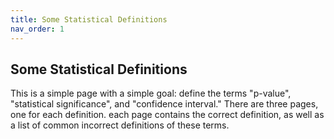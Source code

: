 ```yaml
---
title: Some Statistical Definitions
nav_order: 1
---
```


## Some Statistical Definitions

This is a simple page with a simple goal: define the terms "p-value", "statistical significance", and "confidence interval." There are three pages, one for each definition. each page contains the correct definition, as well as a list of common incorrect definitions of these terms.
